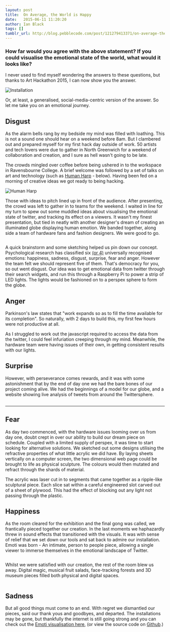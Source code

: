 ```yaml
---
layout: post
title:  On Average, the World is Happy
date:   2015-06-11 11:20:20
author: Ian Black
tags: []
tumblr_url: http://blog.pebblecode.com/post/121279413371/on-average-the-world-is-happy
---
```

<h3>How far would you agree with the above statement? If you could visualise the emotional state of the world, what would it looks like?</h3>

<p>I never used to find myself wondering the answers to these questions, but thanks to Art Hackathon 2015, I can now show you the answer.</p>

<img src="http://40.media.tumblr.com/874cf621a771832294a6801740a4f73c/tumblr_inline_npsg0gRig61qetc8f_500.jpg" alt="Installation">

<p>Or, at least, a generalised, social-media-centric version of the answer. So let me take you on an emotional journey.</p>

<h2>Disgust</h2>

<p>As the alarm bells rang by my bedside my mind was filled with loathing. This is not a sound one should hear on a weekend before 8am. But I clambered out and prepared myself for my first hack day outside of work. 50 artists and tech lovers were due to gather in North Greenwich for a weekend of collaboration and creation, and I sure as hell wasn't going to be late.</p>

<p>The crowds mingled over coffee before being ushered in to the workspace in Ravensbourne College. A brief welcome was followed by a set of talks on art and technology (such as <a href="http://humanharp.org/">Human Harp</a> - below). Having been fed on a morning of creative ideas we got ready to being hacking.</p>

<img src="https://41.media.tumblr.com/b7c8a8f4a7ceb895f8755dfc30643277/tumblr_inline_nph3omtJUk1qetc8f_540.jpg" alt="Human Harp">

<p>Those with ideas to pitch lined up in front of the audience. After presenting, the crowd was left to gather in to teams for the weekend. I waited in line for my turn to spew out some muddled ideas about visualising the emotional state of twitter, and tracking its effect on a viewers. It wasn't my finest presentation, but tied in neatly with another designer's dream of creating an illuminated globe displaying human emotion. We banded together, along side a team of hardware fans and fashion designers. We were good to go.</p>

<img src="https://40.media.tumblr.com/bcf156555c7407b82d41e5f2b145a3ce/tumblr_inline_nph3vyA2Ic1qetc8f_540.jpg" alt="">

<p>A quick brainstorm and some sketching helped us pin down our concept. Psychological research has classified six <a href="http://www.bbc.co.uk/news/uk-scotland-glasgow-west-26019586">(or 4)</a> universally recognised emotions: happiness, sadness, disgust, surprise, fear and anger. However the team felt we should represent five of them. That's democracy for you, so out went disgust. Our idea was to get emotional data from twitter through their search widgets, and run this through a Raspberry Pi to power a strip of LED lights. The lights would be fashioned on to a perspex sphere to form the globe.</p>

<h2>Anger</h2>

<p>Parkinson's law states that "work expands so as to fill the time available for its completion". So naturally, with 2 days to build this, my first few hours were not productive at all.</p>

<p>As I struggled to work out the javascript required to access the data from the twitter, I could feel infuriation creeping through my mind. Meanwhile, the hardware team were having issues of their own, in getting consistent results with our lights.</p>

<h2>Surprise</h2>

<p>However, with perseverance comes rewards, and it was with some astonishment that by the end of day one we had the bare bones of our project coming alive. We had the beginnings of a model for our globe, and a website showing live analysis of tweets from around the Twittersphere.</p>

<img src="https://36.media.tumblr.com/25f3127a67ba0473e36b68b2712ae99f/tumblr_inline_nph3tl5uRk1qetc8f_540.jpg" alt="">

<hr>

<h2>Fear</h2>

<p>As day two commenced, with the hardware issues looming over us from day one, doubt crept in over our ability to build our dream piece on schedule. Coupled with a limited supply of perspex, it was time to start looking for alternative solutions. We sketched out some designs utilising the refractive properties of what little acrylic we did have. By laying sheets vertically on a computer screen, the two dimensional web page could be brought to life as physical sculpture. The colours would then mutated and refract through the shards of material.</p>

<p>The acrylic was laser cut in to segments that came together as a ripple-like sculptural piece. Each slice sat within a careful engineered slot carved out of a sheet of plywood. This had the effect of blocking out any light not passing through the plastic.</p>

<h2>Happiness</h2>

<p>As the room cleared for the exhibition and the final gong was called, we frantically pieced together our creation. In the last moments we haphazardly threw in sound effects that transitioned with the visuals. It was with sense of relief that we set down our tools and sat back to admire our installation. Emoti was born - An intimate, person to people piece, allowing a single viewer to immerse themselves in the emotional landscape of Twitter.</p>

<img src="https://40.media.tumblr.com/48da1f7886f68ac1d71bd148fd7aa902/tumblr_inline_nph3uhRZji1qetc8f_540.jpg" alt="">

<p>Whilst we were satisfied with our creation, the rest of the room blew us away. Digital magic, musical fruit salads, face-tracking forests and 3D museum pieces filled both physical and digital spaces.</p>

<img src="https://36.media.tumblr.com/66956301b96c2ea6caae7a2195139778/tumblr_inline_npsfyeZjXc1qetc8f_540.jpg" alt="">

<h2>Sadness</h2>

<p>But all good things must come to an end. With regret we dismantled our pieces, said our thank yous and goodbyes, and departed. The installations may be gone, but thankfully the internet is still going strong and you can check out the <a href="http://www.iblack.co.uk/emoti/">Emoti visualisation here</a>, (or view the source code on <a href="https://github.com/itomblack/emotion-twitter">Github</a>.)</p>

<img src="https://41.media.tumblr.com/f47e1424a7ccf2a187c46b6acf999ad6/tumblr_inline_npsfzpX1q81qetc8f_540.jpg" alt="">